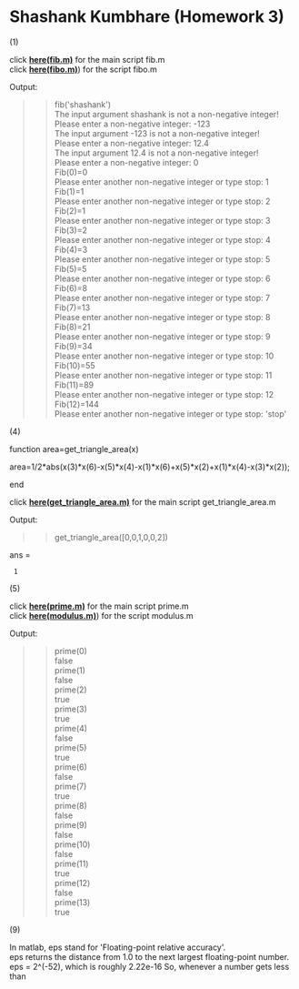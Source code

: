 # Shashank Kumbhare (Homework 3)

(1)

click [**here(fib.m)**](fib.m) for the main script fib.m  
click [**here(fibo.m)**](fibo.m)) for the script fibo.m  

Output:  

>> fib('shashank')  
The input argument shashank is not a non-negative integer!  
Please enter a non-negative integer: -123  
The input argument -123 is not a non-negative integer!  
Please enter a non-negative integer: 12.4  
The input argument 12.4 is not a non-negative integer!  
Please enter a non-negative integer: 0  
Fib(0)=0  
Please enter another non-negative integer or type stop: 1  
Fib(1)=1  
Please enter another non-negative integer or type stop: 2  
Fib(2)=1  
Please enter another non-negative integer or type stop: 3  
Fib(3)=2  
Please enter another non-negative integer or type stop: 4  
Fib(4)=3  
Please enter another non-negative integer or type stop: 5  
Fib(5)=5  
Please enter another non-negative integer or type stop: 6  
Fib(6)=8  
Please enter another non-negative integer or type stop: 7  
Fib(7)=13  
Please enter another non-negative integer or type stop: 8  
Fib(8)=21  
Please enter another non-negative integer or type stop: 9  
Fib(9)=34  
Please enter another non-negative integer or type stop: 10  
Fib(10)=55  
Please enter another non-negative integer or type stop: 11  
Fib(11)=89  
Please enter another non-negative integer or type stop: 12  
Fib(12)=144  
Please enter another non-negative integer or type stop: 'stop'  


(4)

function area=get_triangle_area(x)  
  
area=1/2*abs(x(3)*x(6)-x(5)*x(4)-x(1)*x(6)+x(5)*x(2)+x(1)*x(4)-x(3)*x(2));  
  
end  
  
  
click [**here(get_triangle_area.m)**](get_triangle_area.m) for the main script get_triangle_area.m  
  
Output:  
  
>> get_triangle_area([0,0,1,0,0,2])  
  
ans =

     1


  
(5)

click [**here(prime.m)**](prime.m) for the main script prime.m  
click [**here(modulus.m)**](modulus.m)) for the script modulus.m  

Output:  

>> prime(0)  
false  
>> prime(1)  
false  
>> prime(2)  
true  
>> prime(3)  
true  
>> prime(4)  
false  
>> prime(5)  
true  
>> prime(6)  
false  
>> prime(7)  
true  
>> prime(8)  
false  
>> prime(9)  
false  
>> prime(10)  
false  
>> prime(11)  
true  
>> prime(12)  
false  
>> prime(13)  
true
  


(9)

In matlab, eps stand for 'Floating-point relative accuracy'.  
eps returns the distance from 1.0 to the next largest floating-point number.
eps = 2^(-52), which is roughly 2.22e-16
So, whenever a number gets less than 





